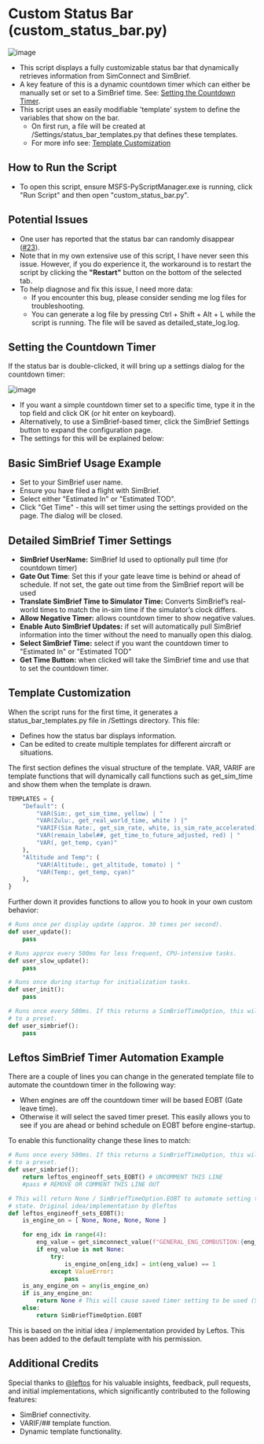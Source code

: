 # Custom Status Bar (custom_status_bar.py)
![image](https://github.com/user-attachments/assets/05786688-b542-4050-95eb-1e85bf8d673d)
- This script displays a fully customizable status bar that dynamically retrieves information from SimConnect and SimBrief.
- A key feature of this is a dynamic countdown timer which can either be manually set or set to a SimBrief time.  See: [Setting the Countdown Timer](#setting-the-countdown-timer).
- This script uses an easily modifiable 'template' system to define the variables that show on the bar.
    - On first run, a file will be created at /Settings/status_bar_templates.py that defines these templates.
    - For more info see: [Template Customization](#template-customization)

## How to Run the Script
- To open this script, ensure MSFS-PyScriptManager.exe is running, click "Run Script" and then open "custom_status_bar.py".

## Potential Issues
- One user has reported that the status bar can randomly disappear ([#23](https://github.com/cgtrout/MSFS-PyScriptManager/issues/23)).
- Note that in my own extensive use of this script, I have never seen this issue.  However, if you do experience it, the workaround is to restart the script by clicking the **"Restart"** button on the bottom of the selected tab.
- To help diagnose and fix this issue, I need more data:
  - If you encounter this bug, please consider sending me log files for troubleshooting.
  - You can generate a log file by pressing Ctrl + Shift + Alt + L while the script is running. The file will be saved as detailed_state_log.log.
  
## Setting the Countdown Timer 
If the status bar is double-clicked, it will bring up a settings dialog for the countdown timer:

![image](https://github.com/user-attachments/assets/b3271a5d-6cf6-48f9-b2c1-1aed4832bb73)
- If you want a simple countdown timer set to a specific time, type it in the top field and click OK (or hit enter on keyboard).
- Alternatively, to use a SimBrief-based timer, click the SimBrief Settings button to expand the configuration page.
- The settings for this will be explained below:

## Basic SimBrief Usage Example
- Set to your SimBrief user name.
- Ensure you have filed a flight with SimBrief.
- Select either "Estimated In" or "Estimated TOD".
- Click "Get Time" - this will set timer using the settings provided on the page.  The dialog will be closed.

## Detailed SimBrief Timer Settings
- **SimBrief UserName:** SimBrief Id used to optionally pull time (for countdown timer)
- **Gate Out Time**: Set this if your gate leave time is behind or ahead of schedule.  If not set, the gate out time from the SimBrief report will be used
- **Translate SimBrief Time to Simulator Time:** Converts SimBrief’s real-world times to match the in-sim time if the simulator’s clock differs. 
- **Allow Negative Timer:** allows countdown timer to show negative values.
- **Enable Auto SimBrief Updates:** if set will automatically pull SimBrief information into the timer without the need to manually open this dialog.
- **Select SimBrief Time:** select if you want the countdown timer to "Estimated In" or "Estimated TOD"
- **Get Time Button:** when clicked will take the SimBrief time and use that to set the countdown timer.

## Template Customization
When the script runs for the first time, it generates a status_bar_templates.py file in /Settings directory. This file:
- Defines how the status bar displays information.
- Can be edited to create multiple templates for different aircraft or situations.

The first section defines the visual structure of the template.  VAR, VARIF are template functions that will dynamically call functions such as get_sim_time and show them when the template is drawn.
```python
TEMPLATES = {
    "Default": (
        "VAR(Sim:, get_sim_time, yellow) | "
        "VAR(Zulu:, get_real_world_time, white ) |"
        "VARIF(Sim Rate:, get_sim_rate, white, is_sim_rate_accelerated) VARIF(|, '', white, is_sim_rate_accelerated)  " # Use VARIF on | to show conditionally
        "VAR(remain_label##, get_time_to_future_adjusted, red) | "
        "VAR(, get_temp, cyan)"
    ),
    "Altitude and Temp": (
        "VAR(Altitude:, get_altitude, tomato) | "
        "VAR(Temp:, get_temp, cyan)"
    ),
}
```

Further down it provides functions to allow you to hook in your own custom behavior:
```python
# Runs once per display update (approx. 30 times per second).
def user_update():
    pass

# Runs approx every 500ms for less frequent, CPU-intensive tasks.
def user_slow_update():
    pass

# Runs once during startup for initialization tasks.
def user_init():
    pass

# Runs once every 500ms. If this returns a SimBriefTimeOption, this will set the count down timer
# to a preset.
def user_simbrief():
    pass
```
## 

## Leftos SimBrief Timer Automation Example
There are a couple of lines you can change in the generated template file to automate the countdown timer in the following way:
- When engines are off the countdown timer will be based EOBT (Gate leave time).
- Otherwise it will select the saved timer preset.
This easily allows you to see if you are ahead or behind schedule on EOBT before engine-startup.

To enable this functionality change these lines to match:
```python
# Runs once every 500ms. If this returns a SimBriefTimeOption, this will set the count down timer
# to a preset.
def user_simbrief():
    return leftos_engineoff_sets_EOBT() # UNCOMMENT THIS LINE
    #pass # REMOVE OR COMMENT THIS LINE OUT

# This will return None / SimBriefTimeOption.EOBT to automate setting the timer according to engine
# state. Original idea/implementation by @leftos
def leftos_engineoff_sets_EOBT():
    is_engine_on = [ None, None, None, None ]

    for eng_idx in range(4):
        eng_value = get_simconnect_value(f"GENERAL_ENG_COMBUSTION:{eng_idx+1}")
        if eng_value is not None:
            try:
                is_engine_on[eng_idx] = int(eng_value) == 1
            except ValueError:
                pass
    is_any_engine_on = any(is_engine_on)
    if is_any_engine_on:
        return None # This will cause saved timer setting to be used (SimBriefTimeOption)
    else:
        return SimBriefTimeOption.EOBT
```
This is based on the initial idea / implementation provided by Leftos.  This has been added to the default template with his permission.

## Additional Credits
Special thanks to [@leftos](https://github.com/leftos) for his valuable insights, feedback, pull requests, and initial implementations, which significantly contributed to the following features:
- SimBrief connectivity.
- VARIF/## template function.
- Dynamic template functionality.

